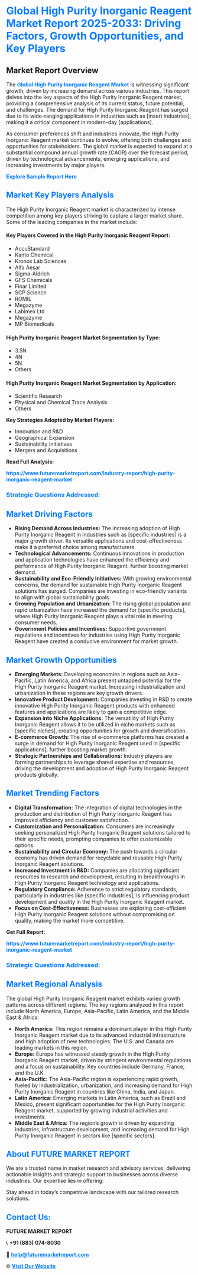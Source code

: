 <h1 style="color: #007BFF;">Global High Purity Inorganic Reagent Market Report 2025-2033: Driving Factors, Growth Opportunities, and Key Players</h1>

<section id="overview">
<h2>Market Report Overview</h2>
<p>The <a href="https://www.futuremarketreport.com/industry-report/high-purity-inorganic-reagent-market" style="color: #007BFF; text-decoration: none;"><strong>Global High Purity Inorganic Reagent Market</strong></a> is witnessing significant growth, driven by increasing demand across various industries. This report delves into the key aspects of the High Purity Inorganic Reagent market, providing a comprehensive analysis of its current status, future potential, and challenges. The demand for High Purity Inorganic Reagent has surged due to its wide-ranging applications in industries such as [insert industries], making it a critical component in modern-day [applications].</p>
<p>As consumer preferences shift and industries innovate, the High Purity Inorganic Reagent market continues to evolve, offering both challenges and opportunities for stakeholders. The global market is expected to expand at a substantial compound annual growth rate (CAGR) over the forecast period, driven by technological advancements, emerging applications, and increasing investments by major players.</p>
</section>

<section id="overview">
<p><a href="https://www.futuremarketreport.com/request-sample/reportId=84766" style="color: #007BFF; text-decoration: none;"><strong>Explore Sample Report Here</strong></a></p>
</section>

<section id="key-players">
<h2 style="color: #007BFF;">Market Key Players Analysis</h2>
<p>The High Purity Inorganic Reagent market is characterized by intense competition among key players striving to capture a larger market share. Some of the leading companies in the market include:</p>
<h4>Key Players Covered in the High Purity Inorganic Reagent Report:</h4>
<ul><li>AccuStandard</li><li>Kanto Chemical</li><li>Kronox Lab Sciences</li><li>Alfa Aesar</li><li>Sigma-Aldrich</li><li>GFS Chemicals</li><li>Finar Limited</li><li>SCP Science</li><li>ROMIL</li><li>Megazyme</li><li>Labimex Ltd</li><li>Megazyme</li><li>MP Biomedicals</li></ul>
<h4>High Purity Inorganic Reagent Market Segmentation by Type:</h4>
<ul><li>3.5N</li><li>4N</li><li>5N</li><li>Others</li></ul>

<h4>High Purity Inorganic Reagent Market Segmentation by Application:</h4>
<ul><li>Scientific Research</li><li>Physical and Chemical Trace Analysis</li><li>Others</li></ul>
<p><strong>Key Strategies Adopted by Market Players:</strong></p>
<ul>
<li>Innovation and R&D</li>
<li>Geographical Expansion</li>
<li>Sustainability Initiatives</li>
<li>Mergers and Acquisitions</li>
</ul>
</section>

<section>
<p><strong>Read Full Analysis: </strong></p><a href="https://www.futuremarketreport.com/industry-report/high-purity-inorganic-reagent-market" style="color: #007BFF; text-decoration: none;"><strong>https://www.futuremarketreport.com/industry-report/high-purity-inorganic-reagent-market</strong></a>
<h3 style="color: #007BFF;">Strategic Questions Addressed:</h3>
</section>

<section id="driving-factors">
<h2 style="color: #007BFF;">Market Driving Factors</h2>
<ul>
<li><strong>Rising Demand Across Industries:</strong> The increasing adoption of High Purity Inorganic Reagent in industries such as [specific industries] is a major growth driver. Its versatile applications and cost-effectiveness make it a preferred choice among manufacturers.</li>
<li><strong>Technological Advancements:</strong> Continuous innovations in production and application technologies have enhanced the efficiency and performance of High Purity Inorganic Reagent, further boosting market demand.</li>
<li><strong>Sustainability and Eco-Friendly Initiatives:</strong> With growing environmental concerns, the demand for sustainable High Purity Inorganic Reagent solutions has surged. Companies are investing in eco-friendly variants to align with global sustainability goals.</li>
<li><strong>Growing Population and Urbanization:</strong> The rising global population and rapid urbanization have increased the demand for [specific products], where High Purity Inorganic Reagent plays a vital role in meeting consumer needs.</li>
<li><strong>Government Policies and Incentives:</strong> Supportive government regulations and incentives for industries using High Purity Inorganic Reagent have created a conducive environment for market growth.</li>
</ul>
</section>

<section id="growth-opportunities">
<h2 style="color: #007BFF;">Market Growth Opportunities</h2>
<ul>
<li><strong>Emerging Markets:</strong> Developing economies in regions such as Asia-Pacific, Latin America, and Africa present untapped potential for the High Purity Inorganic Reagent market. Increasing industrialization and urbanization in these regions are key growth drivers.</li>
<li><strong>Innovative Product Development:</strong> Companies investing in R&D to create innovative High Purity Inorganic Reagent products with enhanced features and applications are likely to gain a competitive edge.</li>
<li><strong>Expansion into Niche Applications:</strong> The versatility of High Purity Inorganic Reagent allows it to be utilized in niche markets such as [specific niches], creating opportunities for growth and diversification.</li>
<li><strong>E-commerce Growth:</strong> The rise of e-commerce platforms has created a surge in demand for High Purity Inorganic Reagent used in [specific applications], further boosting market growth.</li>
<li><strong>Strategic Partnerships and Collaborations:</strong> Industry players are forming partnerships to leverage shared expertise and resources, driving the development and adoption of High Purity Inorganic Reagent products globally.</li>
</ul>
</section>

<section id="trending-factors">
<h2 style="color: #007BFF;">Market Trending Factors</h2>
<ul>
<li><strong>Digital Transformation:</strong> The integration of digital technologies in the production and distribution of High Purity Inorganic Reagent has improved efficiency and customer satisfaction.</li>
<li><strong>Customization and Personalization:</strong> Consumers are increasingly seeking personalized High Purity Inorganic Reagent solutions tailored to their specific needs, prompting companies to offer customizable options.</li>
<li><strong>Sustainability and Circular Economy:</strong> The push towards a circular economy has driven demand for recyclable and reusable High Purity Inorganic Reagent solutions.</li>
<li><strong>Increased Investment in R&D:</strong> Companies are allocating significant resources to research and development, resulting in breakthroughs in High Purity Inorganic Reagent technology and applications.</li>
<li><strong>Regulatory Compliance:</strong> Adherence to strict regulatory standards, particularly in industries like [specific industries], is influencing product development and quality in the High Purity Inorganic Reagent market.</li>
<li><strong>Focus on Cost-Effectiveness:</strong> Businesses are exploring cost-efficient High Purity Inorganic Reagent solutions without compromising on quality, making the market more competitive.</li>
</ul>
</section>

<section>
<p><strong>Get Full Report: </strong></p><a href="https://www.futuremarketreport.com/industry-report/high-purity-inorganic-reagent-market" style="color: #007BFF; text-decoration: none;"><strong>https://www.futuremarketreport.com/industry-report/high-purity-inorganic-reagent-market</strong></a>
<h3 style="color: #007BFF;">Strategic Questions Addressed:</h3>
</section>


<section id="regional-analysis">
<h2 style="color: #007BFF;">Market Regional Analysis</h2>
<p>The global High Purity Inorganic Reagent market exhibits varied growth patterns across different regions. The key regions analyzed in this report include North America, Europe, Asia-Pacific, Latin America, and the Middle East & Africa:</p>
<ul>
<li><strong>North America:</strong> This region remains a dominant player in the High Purity Inorganic Reagent market due to its advanced industrial infrastructure and high adoption of new technologies. The U.S. and Canada are leading markets in this region.</li>
<li><strong>Europe:</strong> Europe has witnessed steady growth in the High Purity Inorganic Reagent market, driven by stringent environmental regulations and a focus on sustainability. Key countries include Germany, France, and the U.K.</li>
<li><strong>Asia-Pacific:</strong> The Asia-Pacific region is experiencing rapid growth, fueled by industrialization, urbanization, and increasing demand for High Purity Inorganic Reagent in countries like China, India, and Japan.</li>
<li><strong>Latin America:</strong> Emerging markets in Latin America, such as Brazil and Mexico, present significant opportunities for the High Purity Inorganic Reagent market, supported by growing industrial activities and investments.</li>
<li><strong>Middle East & Africa:</strong> The region’s growth is driven by expanding industries, infrastructure development, and increasing demand for High Purity Inorganic Reagent in sectors like [specific sectors].</li>
</ul>
</section>

<footer>
<h2 style="color: #007BFF;">About FUTURE MARKET REPORT</h2>
<p>We are a trusted name in market research and advisory services, delivering actionable insights and strategic support to businesses across diverse industries. Our expertise lies in offering:</p>

<p>Stay ahead in today’s competitive landscape with our tailored research solutions.</p>

<h2 style="color: #007BFF;">Contact Us:</h2>
<p><strong>FUTURE MARKET REPORT</strong></p>
<p>📞 <strong>+91 (883) 074-8030</strong></p>
<p>📧 <strong><a href="mailto:help@futuremarketreport.com" style="color: #007BFF;">help@futuremarketreport.com</a></strong></p>
<p>🌐 <strong><a href="https://www.futuremarketreport.com/" style="color: #007BFF;">Visit Our Website</a></strong></p>
</footer>
